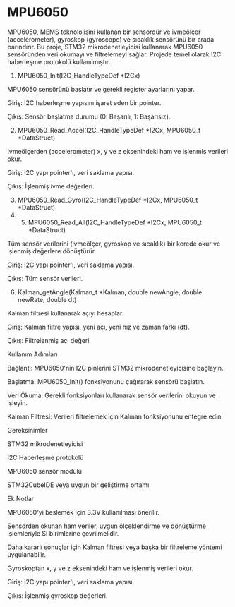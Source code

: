 # MPU6050
MPU6050, MEMS teknolojisini kullanan bir sensördür ve ivmeölçer (accelerometer), gyroskop (gyroscope) ve sıcaklık sensörünü bir arada barındırır. Bu proje, STM32 mikrodenetleyicisi kullanarak MPU6050 sensöründen veri okumayı ve filtrelemeyi sağlar. Projede temel olarak I2C haberleşme protokolü kullanılmıştır.

1. MPU6050_Init(I2C_HandleTypeDef *I2Cx)

MPU6050 sensörünü başlatır ve gerekli register ayarlarını yapar.

Giriş: I2C haberleşme yapısını işaret eden bir pointer.

Çıkış: Sensör başlatma durumu (0: Başarılı, 1: Başarısız).

2. MPU6050_Read_Accel(I2C_HandleTypeDef *I2Cx, MPU6050_t *DataStruct)

İvmeölçerden (accelerometer) x, y ve z eksenindeki ham ve işlenmiş verileri okur.

Giriş: I2C yapı pointer'ı, veri saklama yapısı.

Çıkış: İşlenmiş ivme değerleri.

3. MPU6050_Read_Gyro(I2C_HandleTypeDef *I2Cx, MPU6050_t *DataStruct)
4. 5. MPU6050_Read_All(I2C_HandleTypeDef *I2Cx, MPU6050_t *DataStruct)

Tüm sensör verilerini (ivmeölçer, gyroskop ve sıcaklık) bir kerede okur ve işlenmiş değerlere dönüştürür.

Giriş: I2C yapı pointer'ı, veri saklama yapısı.

Çıkış: Tüm sensör verileri.

6. Kalman_getAngle(Kalman_t *Kalman, double newAngle, double newRate, double dt)

Kalman filtresi kullanarak açıyı hesaplar.

Giriş: Kalman filtre yapısı, yeni açı, yeni hız ve zaman farkı (dt).

Çıkış: Filtrelenmiş açı değeri.

Kullanım Adımları

Bağlantı: MPU6050'nin I2C pinlerini STM32 mikrodenetleyicisine bağlayın.

Başlatma: MPU6050_Init() fonksiyonunu çağırarak sensörü başlatın.

Veri Okuma: Gerekli fonksiyonları kullanarak sensör verilerini okuyun ve işleyin.

Kalman Filtresi: Verileri filtrelemek için Kalman fonksiyonunu entegre edin.

Gereksinimler

STM32 mikrodenetleyicisi

I2C Haberleşme protokolü

MPU6050 sensör modülü

STM32CubeIDE veya uygun bir geliştirme ortamı

Ek Notlar

MPU6050'yi beslemek için 3.3V kullanılması önerilir.

Sensörden okunan ham veriler, uygun ölçeklendirme ve dönüştürme işlemleriyle SI birimlerine çevrilmelidir.

Daha kararlı sonuçlar için Kalman filtresi veya başka bir filtreleme yöntemi uygulanabilir.

Gyroskoptan x, y ve z eksenindeki ham ve işlenmiş verileri okur.

Giriş: I2C yapı pointer'ı, veri saklama yapısı.

Çıkış: İşlenmiş gyroskop değerleri.
